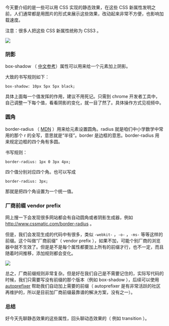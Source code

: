 今天要介绍的是一些可以用 CSS 实现的静态效果，在这些 CSS 新属性发明之前，人们通常都是用图片的形式来展示这些效果，改动起来非常不方便，也影响加载速度。

注意：很多人把这些 CSS 新属性统称为 CSS3 。

![](http://media.haoduoshipin.com/pic/haoduo/176/css3.png)

### 阴影

box-shadow （ [中文参考](http://www.w3school.com.cn/cssref/pr_box-shadow.asp)）属性可以用来给一个元素加上阴影。

大致的书写规则如下：

```
box-shadow: 10px 5px 5px black;
```

具体上面每一个值发挥的作用，建议不用死记。只需到 chrome 开发者工具中，自己调整一下每个值，看看阴影的变化，就一目了然了。具体操作方式见视频中。


### 圆角

border-radius （ [MDN](https://developer.mozilla.org/en-US/docs/Web/CSS/border-radius) ）用来给元素设置圆角。radius 就是咱们中小学数学中常用的那个 r 的全写，意思就是“半径”。border 是边框的意思。border-radius 用来规定边框的四个角有多圆。


书写规则：

```
border-radius: 1px 0 3px 4px;
```

四个值分别对应四个角。也可以写成

```
border-radius: 3px;
```

那就是把四个角设置为一个统一值。

### 厂商前缀 vendor prefix

网上搜一下会发现很多网站都会有自动圆角或者阴影生成器，例如 <http://www.cssmatic.com/border-radius> 。

但是，我们会发现生成的代码中有很多，类似 `-webkit-` ，`-o-` ，`-ms-` 等等这样的前缀。这个叫做“厂商前缀”（ vendor prefix ），如果不加，可能个别厂商的浏览器中就不生效了。但是是不是每个属性都要加上所有的前缀才行，也不一定，而且随着时间推移，添加规则都会变化。


![](http://media.haoduoshipin.com/pic/haoduo/176/vendor-prefix.png)

总之，厂商前缀规则非常复杂。但是好在我们自己是不需要记住的，实际写代码的时候，我们只需要写没有前缀的那个版本（例如 box-shadow ），后续可以使用 [autoprefixer](https://github.com/postcss/autoprefixer) 帮助我们自动加上需要的前缀（ autoprefixer 是有非常活跃的社区再维护的，所以是目前加厂商前缀最靠谱的解决方案，没有之一）。

### 总结

好今天先聊静态效果的这些属性，回头聊动态效果的（ 例如 transition ）。
